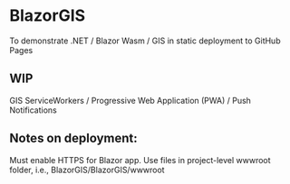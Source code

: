 ﻿# BlazorGIS

To demonstrate .NET / Blazor Wasm / GIS in static deployment to GitHub Pages

## WIP

GIS
ServiceWorkers / Progressive Web Application (PWA) / Push Notifications

## Notes on deployment:

Must enable HTTPS for Blazor app.
Use files in project-level wwwroot folder, i.e., BlazorGIS/BlazorGIS/wwwroot

